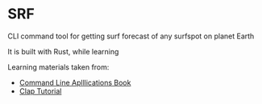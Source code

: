 # SRF

CLI command tool for getting surf forecast of any surfspot on planet Earth

It is built with Rust, while learning

Learning materials taken from:

- [Command Line Aplllications Book](https://rust-cli.github.io/book/index.html)
- [Clap Tutorial](https://docs.rs/clap/latest/clap/_derive/_tutorial/chapter_0/index.html)
